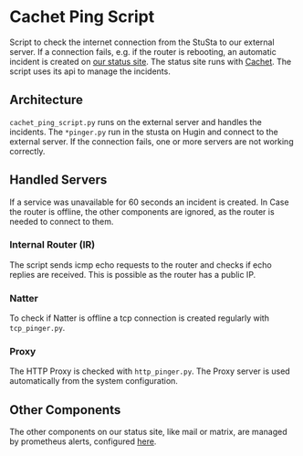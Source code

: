 # Cachet Ping Script

Script to check the internet connection from the StuSta to our external server.
If a connection fails, e.g. if the router is rebooting, an automatic incident is created on [our status site](status.stusta.de).
The status site runs with [Cachet](https://cachethq.io/). The script uses its api to manage the incidents.

## Architecture
`cachet_ping_script.py` runs on the external server and handles the incidents.
The `*pinger.py` run in the stusta on Hugin and connect to the external server.
If the connection fails, one or more servers are not working correctly.

## Handled Servers
If a service was unavailable for 60 seconds an incident is created.
In Case the router is offline, the other components are ignored, as the router is needed to connect to them.

### Internal Router (IR)
The script sends icmp echo requests to the router and checks if echo replies are received. This is possible as the router has a public IP.

### Natter
To check if Natter is offline a tcp connection is created regularly with `tcp_pinger.py`.

### Proxy
The HTTP Proxy is checked with `http_pinger.py`. The Proxy server is used automatically from the system configuration.

## Other Components
The other components on our status site, like mail or matrix, are managed by prometheus alerts, configured [here](https://gitlab.stusta.de/stustanet/ansible-automation/-/blob/master/roles/prometheus/templates/alertmanager.yml.j2).
